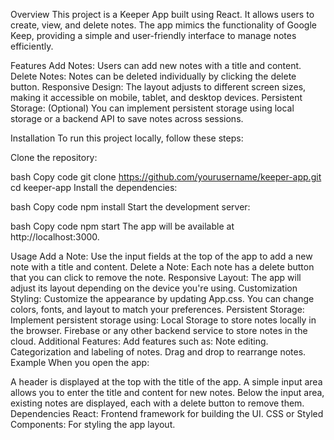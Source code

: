 Overview
This project is a Keeper App built using React. It allows users to create, view, and delete notes. The app mimics the functionality of Google Keep, providing a simple and user-friendly interface to manage notes efficiently.

Features
Add Notes: Users can add new notes with a title and content.
Delete Notes: Notes can be deleted individually by clicking the delete button.
Responsive Design: The layout adjusts to different screen sizes, making it accessible on mobile, tablet, and desktop devices.
Persistent Storage: (Optional) You can implement persistent storage using local storage or a backend API to save notes across sessions.

Installation
To run this project locally, follow these steps:

Clone the repository:

bash
Copy code
git clone https://github.com/yourusername/keeper-app.git
cd keeper-app
Install the dependencies:

bash
Copy code
npm install
Start the development server:

bash
Copy code
npm start
The app will be available at http://localhost:3000.

Usage
Add a Note: Use the input fields at the top of the app to add a new note with a title and content.
Delete a Note: Each note has a delete button that you can click to remove the note.
Responsive Layout: The app will adjust its layout depending on the device you're using.
Customization
Styling: Customize the appearance by updating App.css. You can change colors, fonts, and layout to match your preferences.
Persistent Storage: Implement persistent storage using:
Local Storage to store notes locally in the browser.
Firebase or any other backend service to store notes in the cloud.
Additional Features: Add features such as:
Note editing.
Categorization and labeling of notes.
Drag and drop to rearrange notes.
Example
When you open the app:

A header is displayed at the top with the title of the app.
A simple input area allows you to enter the title and content for new notes.
Below the input area, existing notes are displayed, each with a delete button to remove them.
Dependencies
React: Frontend framework for building the UI.
CSS or Styled Components: For styling the app layout.
